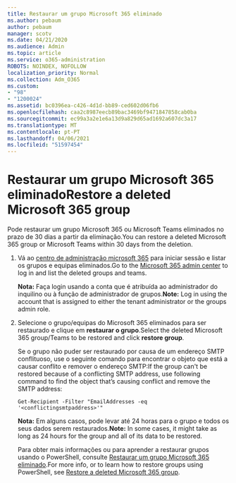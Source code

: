 ```yaml
---
title: Restaurar um grupo Microsoft 365 eliminado
ms.author: pebaum
author: pebaum
manager: scotv
ms.date: 04/21/2020
ms.audience: Admin
ms.topic: article
ms.service: o365-administration
ROBOTS: NOINDEX, NOFOLLOW
localization_priority: Normal
ms.collection: Adm_O365
ms.custom:
- "98"
- "1200024"
ms.assetid: bc0396ea-c426-4d1d-bb89-ced602d06fb6
ms.openlocfilehash: caa2c8987eecb89bac3469bf9471847858cab0ba
ms.sourcegitcommit: ec99a3a2e1e6a13d9a829d65ad1692a607dc3a17
ms.translationtype: MT
ms.contentlocale: pt-PT
ms.lasthandoff: 04/06/2021
ms.locfileid: "51597454"
---
```

# <a name="restore-a-deleted-microsoft-365-group"></a><span data-ttu-id="c635d-102">Restaurar um grupo Microsoft 365 eliminado</span><span class="sxs-lookup"><span data-stu-id="c635d-102">Restore a deleted Microsoft 365 group</span></span>

<span data-ttu-id="c635d-103">Pode restaurar um grupo Microsoft 365 ou Microsoft Teams eliminados no prazo de 30 dias a partir da eliminação.</span><span class="sxs-lookup"><span data-stu-id="c635d-103">You can restore a deleted Microsoft 365 group or Microsoft Teams within 30 days from the deletion.</span></span>

1. <span data-ttu-id="c635d-104">Vá ao [centro de administração microsoft 365](https://aka.ms/RestoreDeletedGroup) para iniciar sessão e listar os grupos e equipas eliminados.</span><span class="sxs-lookup"><span data-stu-id="c635d-104">Go to the [Microsoft 365 admin center](https://aka.ms/RestoreDeletedGroup) to log in and list the deleted groups and teams.</span></span>

    <span data-ttu-id="c635d-105">**Nota:** Faça login usando a conta que é atribuída ao administrador do inquilino ou à função de administrador de grupos.</span><span class="sxs-lookup"><span data-stu-id="c635d-105">**Note:** Log in using the account that is assigned to either the tenant administrator or the groups admin role.</span></span>

1. <span data-ttu-id="c635d-106">Selecione o grupo/equipas do Microsoft 365 eliminados para ser restaurado e clique em **restaurar o grupo**.</span><span class="sxs-lookup"><span data-stu-id="c635d-106">Select the deleted Microsoft 365 group/Teams to be restored and click **restore group**.</span></span>

    <span data-ttu-id="c635d-107">Se o grupo não puder ser restaurado por causa de um endereço SMTP conflituoso, use o seguinte comando para encontrar o objeto que está a causar conflito e remover o endereço SMTP:</span><span class="sxs-lookup"><span data-stu-id="c635d-107">If the group can't be restored because of a conflicting SMTP address, use following command to find the object that’s causing conflict and remove the SMTP address:</span></span>

    `Get-Recipient -Filter "EmailAddresses -eq '<conflictingsmtpaddress>'"`

    <span data-ttu-id="c635d-108">**Nota:** Em alguns casos, pode levar até 24 horas para o grupo e todos os seus dados serem restaurados.</span><span class="sxs-lookup"><span data-stu-id="c635d-108">**Note:** In some cases, it might take as long as 24 hours for the group and all of its data to be restored.</span></span>

    <span data-ttu-id="c635d-109">Para obter mais informações ou para aprender a restaurar grupos usando o PowerShell, consulte [Restaurar um grupo Microsoft 365 eliminado](https://go.microsoft.com/fwlink/?linkid=867802).</span><span class="sxs-lookup"><span data-stu-id="c635d-109">For more info, or to learn how to restore groups using PowerShell, see [Restore a deleted Microsoft 365 group](https://go.microsoft.com/fwlink/?linkid=867802).</span></span>